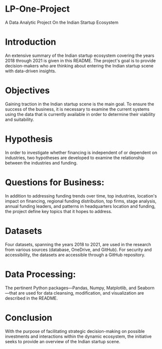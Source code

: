 # LP-One-Project
A Data Analytic Project On the Indian Startup Ecosystem
# Introduction
An extensive summary of the Indian startup ecosystem covering the years 2018 through 2021 is given in this README. 
The project's goal is to provide decision-makers who are thinking about entering the Indian startup scene with data-driven insights.

# Objectives
Gaining traction in the Indian startup scene is the main goal. To ensure the success of the business, it is necessary to examine the current systems using the data that is currently available in order to determine their viability and suitability.

# Hypothesis 
In order to investigate whether financing is independent of or dependent on industries, two hypotheses are developed to examine the relationship between the industries and funding.

# Questions for Business:
In addition to addressing funding trends over time, top industries, location's impact on financing, regional funding distribution, top firms, stage analysis, annual funding leaders, and patterns in headquarters location and funding, the project define key topics that it hopes to address.

# Datasets 
Four datasets, spanning the years 2018 to 2021, are used in the research from various sources (database, OneDrive, and GitHub). For security and accessibility, the datasets are accessible through a GitHub repository.

# Data Processing:
The pertinent Python packages—Pandas, Numpy, Matplotlib, and Seaborn—that are used for data cleansing, modification, and visualization are described in the README.

# Conclusion 
With the purpose of facilitating strategic decision-making on possible investments and interactions within the dynamic ecosystem, the initiative seeks to provide an overview of the Indian startup scene.






 

 
